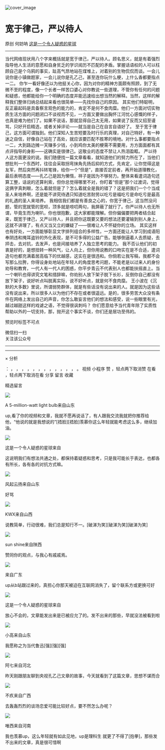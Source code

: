 ![cover_image](https://mmbiz.qpic.cn/mmbiz_jpg/UF0iaTnc0u760kC9BiaZicDqe3XvV2upAMnKzmMWzrTlTEqMzsRopKLoPyDLrll8L63RIdblZ5UjYhh4SVIyu2PQw/0?wx_fmt=jpeg)

#  宽于律己，严以待人

原创  何妨呐  [ 这是一个令人疑惑的星球 ](javascript:void\(0\);)

__ _ _ _ _

当代网络现状用八个字来概括就是宽于律己，严以待人。顾名思义，就是有着强烈指导他人生活的意愿和自身贫乏的学识阅历不匹配的矛盾。掌握话语权的人可以枉顾自己是个乌鸦的事实，趾高气昂地站在煤堆上，对着别的生物侃侃而谈。一会儿说你是小镇做题家，一会儿说你是孔乙己，甚至连你玩什么梗，上什么香都要指点一二。
你乍一看好像还以为他挺关心你，因为对你的精神方面颇有照顾，到了无微不至的程度，像一个长者一样苦口婆心对你教说一些道理，不管你有任何的问题和疑惑，他都能给你一个明确的态度并能迅速给出想当然的解释。当然，这样的解释我们整体归纳总结起来看也很简单——先找你自己的原因。
其实他们特聪明，反正最起码是具备察言观色的能力的，肯定不是何不食肉糜。他们一方面对切实物质生活方面的问题闭口不谈视而不见，一方面又要做出胸怀江河忧心感慨的样子，也真是难为他们了。如果不说话，那就显得自己太无用，如果说了反而又招至谩骂，只好开启精选，或者关掉评论——就当是自己在自言自语好了。
至于宽于律己，这方面可谓独到。他们深知人生苦短要及时行乐的真理，对自己特好，有一种迷之自信，好像自己站在了高处，就应该要匹配不胜寒的境地。对什么事都要指点一二，大到路边摊一天赚多少钱，小到鸡你太美的梗需不需要用，方方面面都有其点评指导的身影——这确实是很律己。这敬业的态度不禁让人热泪盈眶。
严以待人这方面更没的说。我们随便找一篇文章看看，就知道他们的努力所在了，当他们想批判一个东西时，往往会采取拐弯抹角先扬后抑的方式，先肯定，让你觉得这是友军，然后突然再抖转笔锋，给你一个“但是”，直接否定前者，再开始道理教化，最后表明态度——孔乙己是因为懒惰，祥子是因为不够努力。整体来看遣词造句还算工整，话说的还算利索，但你总觉得哪里不对，你盯着“但是”那个过渡词，觉得这俩字真刺眼，怎么着就但是了？怎么着就全是我的错了？这是把我们一个个当成圣人来培养啊，还是能不讲究待遇只知道吃苦耐劳以吃亏是福吃亏是命吃亏是最高的礼遇的圣人来培养。
我相信我们都是有善良之心的，你宽于律己，这当然没问题，管的宽就管的宽呗，顶多就是唠叨两句，我屏蔽了就行了。你严以待人也无所谓，毕竟生而为喇叭，你也很抱歉，这大家都能理解。但你偏偏要把两者结合起来，既宽于律己，又严以待人，并且把你这既要又要的想法还要灌输到别人身上，这就不讲理了，有点又当又立的嫌疑了——很难让人不怀疑你的立场。
其实这样也有好处，一方面能够彰显文字排列组合的多样性，一方面还能让人学习到成语阳奉阴违和掩耳盗铃的外化表现，是不可多得的公益广告。能够倒逼着人去质疑，去抨击，去对抗，去发声，也是间接培养了人独立思考的能力。
我不否认他们的初衷是好的，是想扭转一种风气，让人向上，但你用说教的口吻实在是不合适，遣词造句也都充满着居高临下的优越感，这实在是很违和。你倘若让我写稿，我都不会写那么拉胯，你得设身处地站在年轻人的角度思考问题，不能老是以过来人的身份劝导和教育，一代人有一代人的困惑，你平步青云不代表别人也都能扶摇直上。当一个喇叭也得讲究文笔和措辞嘛，你劝别人放下架子脱下长衫，反倒你自己都没有放下架子，说好听点叫脱离实际，说不好听点，就是何不食肉糜。
王小波在《沉默的大多数》里说，所谓弱势群体，就是有些话没有说出来的人。就是因为这些话没有说出来，所以很多人以为他们不存在或者很遥远。是的，很多劳苦大众没有条件在网络上发出自己的声音，你怎么敢妄言他们的想法和感受，说一些眼里有光，越过越甜这样的戏谑之语，不觉得很讽刺吗？
你们愿意给予当代青年除了实质性帮助以外的一切支持，那，抛开这个事实不谈，你们还是居功至伟的。

  

预览时标签不可点

微信扫一扫  
关注该公众号





****



****



×  分析

：  ，  ，  ，  ，  ，  ，  ，  ，  ，  ，  ，  ，  。  视频  小程序  赞  ，轻点两下取消赞  在看  ，轻点两下取消在看
分享  留言  收藏

精选留言

![](http://wx.qlogo.cn/mmopen/QUfmtL11Kwz0oEMZer7ARBjY9AZ1IWIdAniaFlOxA8FjnzvUm4yV3BkbhPeZibwH0E1xiaOW7T6cEusrt3cuwdn0AIPuYB5pQCjIZicAwqW9KFPD3OaDFRjytK4Sgd0Dp3ia6/64)

A 5-million-watt light bulb来自山东

up,看了你的视频和文章，我就不愿再说话了，有人跟我交流我就把你推荐给他，“他说的就是我想说的”[捂脸][捂脸]羡慕你这么年轻就能考虑这么多，继续加油。

![](http://wx.qlogo.cn/mmhead/Q3auHgzwzM6VbGrBOOAlGagxkqgSgMFEKjUr4VTcuSxZf64GJ3Sezw/64)

这是一个令人疑惑的星球来自

这说明我们有想法共通之处，都保持着疑惑和思考，只是我可能长于表达，也都各有所长，各有各的对抗方式嘛。

![](http://wx.qlogo.cn/mmopen/k0Ue4mIpaVicgspfe2SqICylV5pNUW2nwy8E4AaWsnEJZqmLfPILK3cY8egicbXZYxqJrcNexcKqtZNLSUdfcGN11nxZicQeQDrqNud7A098AOZgy7X94DZb48SUIclQPuq/64)

风起云扬来自山东

好骂

![](http://wx.qlogo.cn/mmopen/O9pEic1aHxeZibf3YyuiaLVhCotoSKuwhOYfbdPlLN7bTs954qqic7Ww3XG8gKougPN8nVnPePBujUMgicA6j3khWPlRUBbZY7zVp/64)

KWX来自山西

说教简单，行动很难，我们总是知行不一。[破涕为笑][破涕为笑][破涕为笑]

![](http://wx.qlogo.cn/mmopen/O9pEic1aHxeZibf3YyuiaLVhLAiagvG3lrVszpLOW0pQ48MCJwtQQzJiacz7zYERuyV922PnM2AqTdSlmLzo3Dp9qYIfDgjVEGlgwa6kp9iccVnIKicoFtI8FnB5lWEWK6Qey3e/64)

sun shine来自陕西

赞同你的观点，与我心有戚戚焉。

![](http://wx.qlogo.cn/mmopen/k0Ue4mIpaVic1xVIL8GDVuEAShhheDNRbFqvPiaVzYGEmibTbVo3850uAOOysFXLiax7ycOld1eAGeCGYHNXxjfyibUfaMAvN6lxdywJ4gsU4fkFxk0KGL44ibWTmvX66UUICu/64)

来自广东

up从b站跟过来的，真担心你那天被迫在互联网消失了，留个联系方或更换可好

![](http://wx.qlogo.cn/mmhead/Q3auHgzwzM6VbGrBOOAlGagxkqgSgMFEKjUr4VTcuSxZf64GJ3Sezw/64)

这是一个令人疑惑的星球来自

放心不会的，文章能发出来是已被应允了的。发不出来的那些，早就没法被看到啦

![](http://wx.qlogo.cn/mmopen/O9pEic1aHxeZgbR09LMfkLOlP2Y9u2pMHH0eb2uqROT8Lw4ZwGUTqqUibDVXwgxLLMgZhx4xpBmPBD2l3GW4FJPHAw38sDF4Gs/64)

小高来自山东

我愿称之为当代鲁迅[强][强][强]

![](http://wx.qlogo.cn/mmopen/icdnZoXdJ6Qr66ibkXMK6o4Rr7gOydyr4BwiafSWVruUOBKoemh2LAVSE4vu4clcXfmW705WKrGMUdXKzy7yZRict3oOXP7ROzBhhOWlEcYla7IFyFcoMCRdH2hZsD1fFaCU/64)

阿七来自河北

昨天刚跟朋友聊到央视孔乙己文章的故事，今天就看到了这篇文章，思想不谋而合

![](http://wx.qlogo.cn/mmopen/icVo0sDlj28VQXl6ln9TFD023kq778NgqPwrI8HHo2ibwxGIpyNNwJs0wNNPF9cg986m8Ys80mNv7vdhzib1BwcjW03HmktHbWOqmWwOCia6VN1giat4V9Yd9drgokJib026He/64)

不疚来自广西

去轰轰烈烈的谈场恋爱可能比较好点，要不然怎么办呢？

![](http://wx.qlogo.cn/mmopen/O9pEic1aHxeZicKic5OIkrIDGf3gLvAuHIZvjyW74XsToCloyWsPpW47eCwibVZLIzantEYp89sPCIFiaPsXZfaJFf3HqaNNyGYNZ/64)

唯西来自河南

我也羡慕up，这么年轻就有如此见地，up是理科生 就更了不得了[抱拳]，那些发不出来的文章，真是很可惜啊

